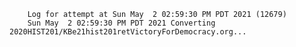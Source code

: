         Log for attempt at Sun May  2 02:59:30 PM PDT 2021 (12679)
        Sun May  2 02:59:30 PM PDT 2021 Converting 2020HIST201/KBe21hist201retVictoryForDemocracy.org...
